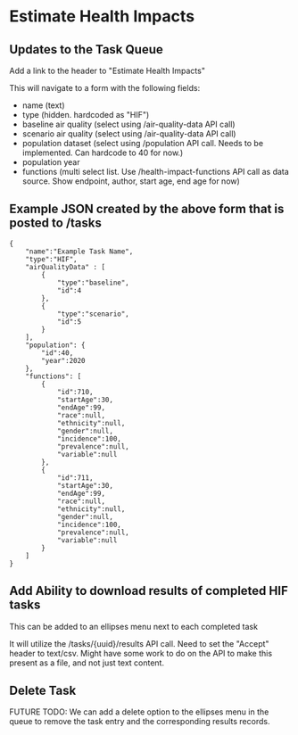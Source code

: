 # Estimate Health Impacts

## Updates to the Task Queue

Add a link to the header to "Estimate Health Impacts"

This will navigate to a form with the following fields:

- name (text)
- type (hidden. hardcoded as "HIF")
- baseline air quality (select using /air-quality-data API call)
- scenario air quality (select using /air-quality-data API call)
- population dataset (select using /population API call. Needs to be implemented. Can hardcode to 40 for now.)
- population year
- functions (multi select list. Use /health-impact-functions API call as data source. Show endpoint, author, start age, end age for now)

## Example JSON created by the above form that is posted to /tasks

```
{
	"name":"Example Task Name",
	"type":"HIF",
	"airQualityData" : [
		{
			"type":"baseline",
			"id":4
		},
		{
			"type":"scenario",
			"id":5
		}
	],
	"population": {
		"id":40,
		"year":2020
	},
	"functions": [
		{
			"id":710,
			"startAge":30,
			"endAge":99,
			"race":null,
			"ethnicity":null,
			"gender":null,
			"incidence":100,
			"prevalence":null,
			"variable":null
		},
		{
			"id":711,
			"startAge":30,
			"endAge":99,
			"race":null,
			"ethnicity":null,
			"gender":null,
			"incidence":100,
			"prevalence":null,
			"variable":null
		}
	]
}
```


## Add Ability to download results of completed HIF tasks
This can be added to an ellipses menu next to each completed task

It will utilize the /tasks/{uuid}/results API call. Need to set the "Accept" header to text/csv. Might have some work to do on the API to make this present as a file, and not just text content.

## Delete Task
FUTURE TODO: We can add a delete option to the ellipses menu in the queue to remove the task entry and the corresponding results records.



